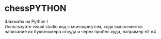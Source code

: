 # chessPYTHON
Шахматы на Python \\\
Используйте visual studio код с моношрифтом, ходя выполняются написание их букв/номера откуда и через пробел куда, например e2 e4
